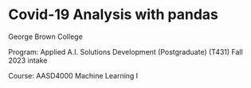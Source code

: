 # Covid-19 Analysis with pandas

George Brown College

Program: Applied A.I. Solutions Development (Postgraduate) (T431) Fall 2023 intake

Course: AASD4000 Machine Learning I
